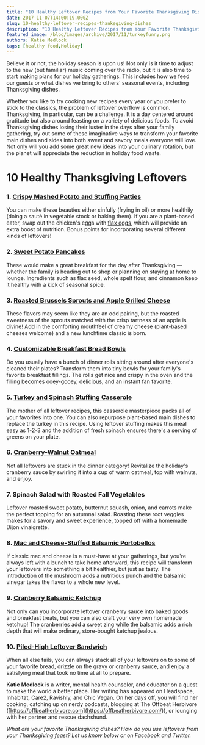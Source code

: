 ```yaml
---
title: "10 Healthy Leftover Recipes from Your Favorite Thanksgiving Dishes"
date: 2017-11-07T14:00:19.000Z
slug: 10-healthy-leftover-recipes-thanksgiving-dishes
description: "10 Healthy Leftover Recipes from Your Favorite Thanksgiving Dishes"
featured_image: /blog/images/archive/2017/11/turkeyfunny.png
authors: Katie Medlock
tags: [healthy food,Holiday]
---
```


Believe it or not, the holiday season is upon us! Not only is it time to adjust to the new (but familiar) music coming over the radio, but it is also time to start making plans for our holiday gatherings. This includes how we feed our guests or what dishes we bring to others' seasonal events, including Thanksgiving dishes.

Whether you like to try cooking new recipes every year or you prefer to stick to the classics, the problem of leftover overflow is common. Thanksgiving, in particular, can be a challenge. It is a day centered around gratitude but also around feasting on a variety of delicious foods. To avoid Thanksgiving dishes losing their luster in the days after your family gathering, try out some of these imaginative ways to transform your favorite main dishes and sides into both sweet and savory meals everyone will love. Not only will you add some great new ideas into your culinary rotation, but the planet will appreciate the reduction in holiday food waste.

# 10 Healthy Thanksgiving Leftovers

### 1\. [Crispy Mashed Potato and Stuffing Patties](https://www.tasteofhome.com/recipes/crispy-mashed-potato---stuffing-patties)

You can make these beauties either sinfully (frying in oil) or more healthily (doing a sauté in vegetable stock or baking them). If you are a plant-based eater, swap out the chicken's eggs with [flax eggs](https://minimalistbaker.com/how-to-make-a-flax-egg/), which will provide an extra boost of nutrition. Bonus points for incorporating several different kinds of leftovers!

### 2\. [Sweet Potato Pancakes](http://sweetpotatosoul.com/2016/04/vegan-sweet-potato-pancakes.html)

These would make a great breakfast for the day after Thanksgiving — whether the family is heading out to shop or planning on staying at home to lounge. Ingredients such as flax seed, whole spelt flour, and cinnamon keep it healthy with a kick of seasonal spice.

### 3\. [Roasted Brussels Sprouts and Apple Grilled Cheese](http://thecornerkitchenblog.com/roasted-brussels-sprouts-apple-grilled-cheese/)

These flavors may seem like they are an odd pairing, but the roasted sweetness of the sprouts matched with the crisp tartness of an apple is divine! Add in the comforting mouthfeel of creamy cheese (plant-based cheeses welcome) and a new lunchtime classic is born.

### 4\. [Customizable Breakfast Bread Bowls](http://www.perfectingthepairing.com/2012/03/customizable-bread-bowl-breakfast.html)

Do you usually have a bunch of dinner rolls sitting around after everyone's cleaned their plates? Transform them into tiny bowls for your family's favorite breakfast fillings. The rolls get nice and crispy in the oven and the filling becomes ooey-gooey, delicious, and an instant fan favorite.

### 5\. [Turkey and Spinach Stuffing Casserole](https://www.tasteofhome.com/recipes/turkey---spinach-stuffing-casserole)

The mother of all leftover recipes, this casserole masterpiece packs all of your favorites into one. You can also repurpose plant-based main dishes to replace the turkey in this recipe. Using leftover stuffing makes this meal easy as 1-2-3 and the addition of fresh spinach ensures there's a serving of greens on your plate.

### 6\. [Cranberry-Walnut Oatmeal](https://www.tasteofhome.com/recipes/cranberry-walnut-oatmeal)

Not all leftovers are stuck in the dinner category! Revitalize the holiday's cranberry sauce by swirling it into a cup of warm oatmeal, top with walnuts, and enjoy.

### 7\. Spinach Salad with Roasted Fall Vegetables

Leftover roasted sweet potato, butternut squash, onion, and carrots make the perfect topping for an autumnal salad. Roasting these root veggies makes for a savory and sweet experience, topped off with a homemade Dijon vinaigrette.

### 8\. [Mac and Cheese-Stuffed Balsamic Portobellos](https://www.howsweeteats.com/2013/09/mac-cheese-stuffed-brown-sugar-balsamic-portobellos/)

If classic mac and cheese is a must-have at your gatherings, but you're always left with a bunch to take home afterward, this recipe will transform your leftovers into something a bit healthier, but just as tasty. The introduction of the mushroom adds a nutritious punch and the balsamic vinegar takes the flavor to a whole new level.

### 9\. [Cranberry Balsamic Ketchup](https://cupcakesandkalechips.com/cranberry-balsamic-ketchup/)

Not only can you incorporate leftover cranberry sauce into baked goods and breakfast treats, but you can also craft your very own homemade ketchup! The cranberries add a sweet zing while the balsamic adds a rich depth that will make ordinary, store-bought ketchup jealous.

### 10\. [Piled-High Leftover Sandwich](http://keepinitkind.com/vegan-gluten-free-thanksgiving-leftovers-sandwich-special-offer/)

When all else fails, you can always stack all of your leftovers on to some of your favorite bread, drizzle on the gravy or cranberry sauce, and enjoy a satisfying meal that took no time at all to prepare.

**Katie Medlock** is a writer, mental health counselor, and educator on a quest to make the world a better place. Her writing has appeared on Headspace, Inhabitat, Care2, Ravishly, and Chic Vegan. On her days off, you will find her cooking, catching up on nerdy podcasts, blogging at The Offbeat Herbivore ([https://offbeatherbivore.com](https://offbeatherbivore.com/)), or lounging with her partner and rescue dachshund.

_What are your favorite Thanksgiving dishes? How do you use leftovers from your Thanksgiving feast? Let us know below or on Facebook and Twitter._